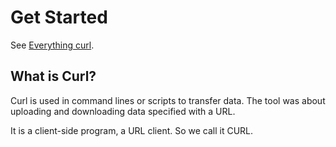 # Get Started
See [Everything curl](https://curl.haxx.se/book.html).

## What is Curl?
Curl is used in command lines or scripts to transfer data.
The tool was about uploading and downloading data specified with a URL.

It is a client-side program, a URL client. So we call it CURL.
